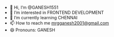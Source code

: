 - 👋 Hi, I’m @GANESH1551
- 👀 I’m interested in FRONTEND DEVELOPMENT
- 🌱 I’m currently learning CHENNAI
- 📫 How to reach me mrgganesh2001@gmail.com
- 😄 Pronouns: GANESH


<!---
GANESH1551/GANESH1551 is a ✨ special ✨ repository because its `README.md` (this file) appears on your GitHub profile.
You can click the Preview link to take a look at your changes.
--->

